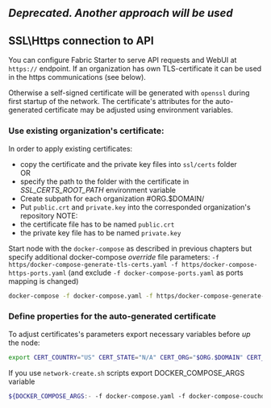 ## _Deprecated. Another approach will be used_ 

<a name="sslhttps"></a>
## SSL\Https connection to API

You can configure Fabric Starter to serve API requests and WebUI at `https://` endpoint.
If an organization has own TLS-certificate it can be used in the https communications (see below).  

Otherwise a self-signed certificate will be generated with `openssl` during first startup of the network. 
The certificate's attributes for the auto-generated certificate may be adjusted using environment variables. 


### Use existing organization's certificate:
In order to apply existing certificates:  

- copy the certificate and the private key files into `ssl/certs` folder   
OR
- specify the path to the folder with the certificate in *SSL_CERTS_ROOT_PATH* environment variable
- Create subpath for each organization #ORG.$DOMAIN/
- Put `public.crt` and `private.key` into the corresponded organization's repository
NOTE:
- the certificate file has to be named `public.crt` 
- the private key file has to be named `private.key`

Start node with the `docker-compose` as described in previous chapters 
but specify additional docker-compose _override_ file parameters: 
`-f https/docker-compose-generate-tls-certs.yaml -f https/docker-compose-https-ports.yaml` 
(and exclude `-f docker-compose-ports.yaml` as ports mapping is changed)  

```bash
docker-compose -f docker-compose.yaml -f https/docker-compose-generate-tls-certs.yaml -f https/docker-compose-https-ports.yaml up
```

### Define properties for the auto-generated certificate

To adjust certificates's parameters export necessary variables before _up_ the node:

```bash 
export CERT_COUNTRY="US" CERT_STATE="N/A" CERT_ORG="$ORG.$DOMAIN" CERT_ORGANIZATIONAL_UNIT="Hyperledger Fabric Blockchain" CERT_COMMON_NAME="Fabric-Starter-Rest-API"
```

If you use `network-create.sh` scripts export DOCKER_COMPOSE_ARGS variable 
```bash 
${DOCKER_COMPOSE_ARGS:- -f docker-compose.yaml -f docker-compose-couchdb.yaml -f https/docker-compose-generate-tls-certs.yaml -f https/docker-compose-https-ports.yaml}
```
